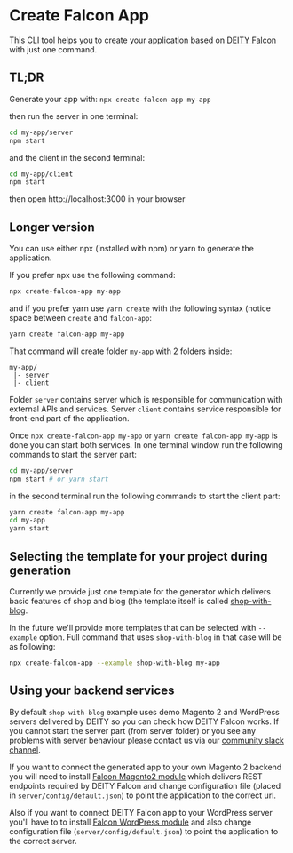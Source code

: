 # Create Falcon App

This CLI tool helps you to create your application based on [DEITY Falcon](https://github.com/deity-io/falcon) with just one command.

## TL;DR
Generate your app with:
`npx create-falcon-app my-app`

then run the server in one terminal:
```bash
cd my-app/server
npm start
```
and the client in the second terminal:
```bash
cd my-app/client
npm start
```
then open http://localhost:3000 in your browser

## Longer version
You can use either npx (installed with npm) or yarn to generate the application. 

If you prefer npx use the following command:
```bash
npx create-falcon-app my-app
```

and if you prefer yarn use `yarn create` with the following syntax (notice space between `create` and `falcon-app`:
```bash
yarn create falcon-app my-app
```

That command will create folder `my-app` with 2 folders inside: 
```
my-app/
 |- server
 |- client
```

Folder `server` contains server which is responsible for communication with external APIs and services.
Server `client` contains service responsible for front-end part of the application.

Once `npx create-falcon-app my-app` or `yarn create falcon-app my-app` is done you can start both services. In one terminal window run the following commands to start the server part:
```bash
cd my-app/server
npm start # or yarn start
```
in the second terminal run the following commands to start the client part:
```bash
yarn create falcon-app my-app
cd my-app
yarn start
```

## Selecting the template for your project during generation
Currently we provide just one template for the generator which delivers basic features of shop and blog (the template itself is called [shop-with-blog](https://github.com/deity-io/falcon/tree/master/examples/shop-with-blog).

In the future we'll provide more templates that can be selected with `--example` option. Full command that uses `shop-with-blog`  in that case will be as following:
```bash
npx create-falcon-app --example shop-with-blog my-app
```

## Using your backend services
By default `shop-with-blog` example uses demo Magento 2 and WordPress servers delivered by DEITY so you can check how DEITY Falcon works. If you cannot start the server part (from server folder) or you see any problems with server behaviour please contact us via our [community slack channel](https://slack.deity.io). 

If you want to connect the generated app to your own Magento 2 backend you will need to install [Falcon Magento2 module](https://github.com/deity-io/falcon-magento2-module) which delivers REST endpoints required by DEITY Falcon and change configuration file (placed in `server/config/default.json`) to point the application to the correct url.

Also if you want to connect DEITY Falcon app to your WordPress server you'll have to to install [Falcon WordPress module](https://github.com/deity-io/falcon-wordpress-module) and also change configuration file (`server/config/default.json`) to point the application to the correct server.
